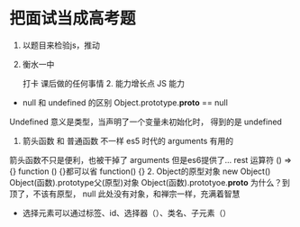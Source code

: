 # 把面试当成高考题
 1. 以题目来检验js，推动
 2. 衡水一中
    
    打卡 课后做的任何事情
    2. 能力增长点
    JS 能力

- null 和 undefined 的区别
Object.prototype.__proto__ == null

Undefined 意义是类型，当声明了一个变量未初始化时， 得到的是 undefined
 1. 箭头函数 和 普通函数 不一样
 es5 时代的 arguments 有用的
 
 箭头函数不只是便利，也被干掉了 arguments 但是es6提供了... rest 运算符
 ()  => {}       function () {}都可以省
 function() {}
 2. Object的原型对象
 new Object()
 Object(函数).prototype父(原型)对象
 Object(函数).prototyoe.__proto__
 为什么？到顶了，不该有原型， null 此处没有对象，和禅宗一样，充满着智慧
 
 - 选择元素可以通过标签、id、选择器（）、类名、子元素（）